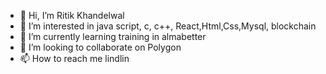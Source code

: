 - 👋 Hi, I’m Ritik Khandelwal
- 👀 I’m interested in java script, c, c++, React,Html,Css,Mysql, blockchain
- 🌱 I’m currently learning training in almabetter
- 💞️ I’m looking to collaborate on Polygon
- 📫 How to reach me lindlin

<!---
Ritik/khandelwal is a ✨ special ✨ repository because its `README.md` (this file) appears on your GitHub profile.
You can click the Preview link to take a look at your changes.
--->
